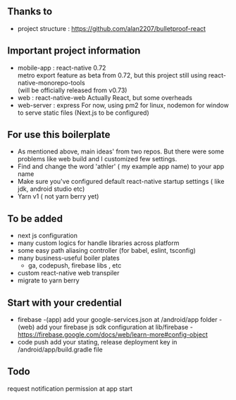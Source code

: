 ## Thanks to

- project structure : https://github.com/alan2207/bulletproof-react

## Important project information

- mobile-app : react-native 0.72  
  metro export feature as beta from 0.72, but this project still using react-native-monorepo-tools  
  (will be officially released from v0.73)
- web : react-native-web
  Actually React, but some overheads
- web-server : express
  For now, using pm2 for linux, nodemon for window to serve static files
  (Next.js to be configured)

## For use this boilerplate

- As mentioned above, main ideas' from two repos. But there were some problems like web build and I customized few settings.
- Find and change the word 'athler' ( my example app name) to your app name
- Make sure you've configured default react-native startup settings ( like jdk, android studio etc)
- Yarn v1 ( not yarn berry yet)

## To be added

- next js configuration
- many custom logics for handle libraries across platform
- some easy path aliasing controller (for babel, eslint, tsconfig)
- many business-useful boiler plates
  - ga, codepush, firebase libs , etc
- custom react-native web transpiler
- migrate to yarn berry

## Start with your credential

- firebase
  -(app) add your google-services.json at /android/app folder
  -(web) add your firebase js sdk configuration at lib/firebase - https://firebase.google.com/docs/web/learn-more#config-object
- code push
  add your stating, release deployment key in /android/app/build.gradle file

## Todo

request notification permission at app start
